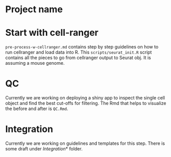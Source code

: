 # Project name

# Start with cell-ranger

`pre-process-w-cellranger.md` contains step by step guidelines on how to run cellranger and load data into R. This `scripts/seurat_init.R` script contains all the pieces to go from cellranger output to Seurat obj. It is assuming a mouse genome.

# QC

Currently we are working on deploying a shiny app to inspect the single cell object and find the best cut-offs for filtering. The Rmd that helps to visualize the before and after is `QC.Rmd`.

# Integration

Currently we are working on guidelines and templates for this step. There is some draft under *Integration** folder.

